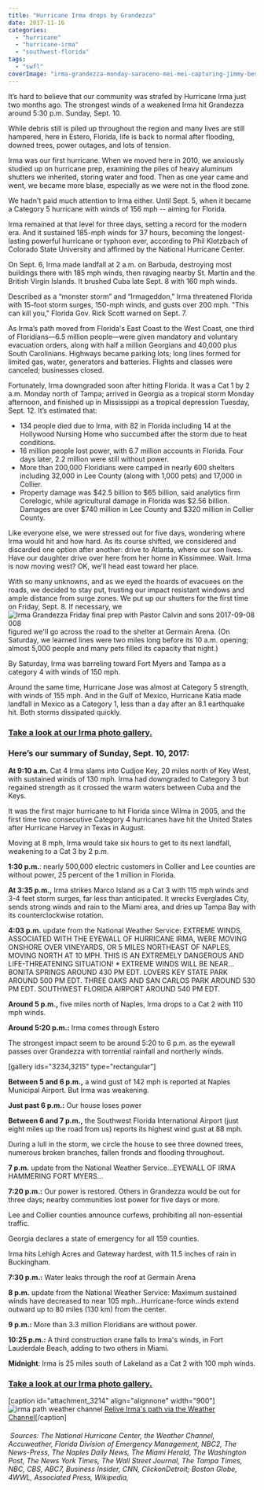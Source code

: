 ```yaml
---
title: "Hurricane Irma drops by Grandezza"
date: 2017-11-16
categories: 
  - "hurricane"
  - "hurricane-irma"
  - "southwest-florida"
tags: 
  - "swfl"
coverImage: "irma-grandezza-monday-saraceno-mei-mei-capturing-jimmy-bess-at-work-img_14391-e1510664794292.jpg"
---
```


It’s hard to believe that our community was strafed by Hurricane Irma just two months ago. The strongest winds of a weakened Irma hit Grandezza around 5:30 p.m. Sunday, Sept. 10.

While debris still is piled up throughout the region and many lives are still hampered, here in Estero, Florida, life is back to normal after flooding, downed trees, power outages, and lots of tension.

Irma was our first hurricane. When we moved here in 2010, we anxiously studied up on hurricane prep, examining the piles of heavy aluminum shutters we inherited, storing water and food. Then as one year came and went, we became more blase, especially as we were not in the flood zone.

We hadn't paid much attention to Irma either. Until Sept. 5, when it became a Category 5 hurricane with winds of 156 mph -- aiming for Florida.<!--more-->

Irma remained at that level for three days, setting a record for the modern era. And it sustained 185-mph winds for 37 hours, becoming the longest-lasting powerful hurricane or typhoon ever, according to Phil Klotzbach of Colorado State University and affirmed by the National Hurricane Center.

On Sept. 6, Irma made landfall at 2 a.m. on Barbuda, destroying most buildings there with 185 mph winds, then ravaging nearby St. Martin and the British Virgin Islands. It brushed Cuba late Sept. 8 with 160 mph winds.

Described as a “monster storm” and “Irmageddon,” Irma threatened Florida with 15-foot storm surges, 150-mph winds, and gusts over 200 mph. "This can kill you," Florida Gov. Rick Scott warned on Sept. 7.

As Irma’s path moved from Florida's East Coast to the West Coast, one third of Floridians—6.5 million people—were given mandatory and voluntary evacuation orders, along with half a million Georgians and 40,000 plus South Carolinians. Highways became parking lots; long lines formed for limited gas, water, generators and batteries. Flights and classes were canceled; businesses closed.

Fortunately, Irma downgraded soon after hitting Florida. It was a Cat 1 by 2 a.m. Monday north of Tampa; arrived in Georgia as a tropical storm Monday afternoon, and finished up in Mississippi as a tropical depression Tuesday, Sept. 12. It’s estimated that:

- 134 people died due to Irma, with 82 in Florida including 14 at the Hollywood Nursing Home who succumbed after the storm due to heat conditions.
- 16 million people lost power, with 6.7 million accounts in Florida. Four days later, 2.2 million were still without power.
- More than 200,000 Floridians were camped in nearly 600 shelters including 32,000 in Lee County (along with 1,000 pets) and 17,000 in Collier.
- Property damage was $42.5 billion to $65 billion, said analytics firm Corelogic, while agricultural damage in Florida was $2.56 billion.  Damages are over $740 million in Lee County and $320 million in Collier County.

Like everyone else, we were stressed out for five days, wondering where Irma would hit and how hard. As its course shifted, we considered and discarded one option after another: drive to Atlanta, where our son lives. Have our daughter drive over here from her home in Kissimmee. Wait. Irma is now moving west? OK, we'll head east toward her place.

With so many unknowns, and as we eyed the hoards of evacuees on the roads, we decided to stay put, trusting our impact resistant windows and ample distance from surge zones. We put up our shutters for the first time on Friday, Sept. 8. If necessary, we ![Irma Grandezza Friday final prep with Pastor Calvin and sons 2017-09-08 008](images/irma-grandezza-friday-final-prep-with-pastor-calvin-and-sons-2017-09-08-008.jpg)figured we'll go across the road to the shelter at Germain Arena. (On Saturday, we learned lines were two miles long before its 10 a.m. opening; almost 5,000 people and many pets filled its capacity that night.)

By Saturday, Irma was barreling toward Fort Myers and Tampa as a category 4 with winds of 150 mph.

Around the same time, Hurricane Jose was almost at Category 5 strength, with winds of 155 mph. And in the Gulf of Mexico, Hurricane Katia made landfall in Mexico as a Category 1, less than a day after an 8.1 earthquake hit. Both storms dissipated quickly.

### [Take a look at our Irma photo gallery.](https://photos.app.goo.gl/LgVCUBfhCBugdBDz2)

### **Here’s our summary of Sunday, Sept. 10, 2017:**

**At 9:10 a.m.** Cat 4 Irma slams into Cudjoe Key, 20 miles north of Key West, with sustained winds of 130 mph. Irma had downgraded to Category 3 but regained strength as it crossed the warm waters between Cuba and the Keys.

It was the first major hurricane to hit Florida since Wilma in 2005, and the first time two consecutive Category 4 hurricanes have hit the United States after Hurricane Harvey in Texas in August.

Moving at 8 mph, Irma would take six hours to get to its next landfall, weakening to a Cat 3 by 2 p.m.

**1:30 p.m.**: nearly 500,000 electric customers in Collier and Lee counties are without power, 25 percent of the 1 million in Florida.

**At 3:35 p.m.,** Irma strikes Marco Island as a Cat 3 with 115 mph winds and 3-4 feet storm surges, far less than anticipated. It wrecks Everglades City, sends strong winds and rain to the Miami area, and dries up Tampa Bay with its counterclockwise rotation.

**4:03 p.m.** update from the National Weather Service: EXTREME WINDS, ASSOCIATED WITH THE EYEWALL OF HURRICANE IRMA, WERE MOVING ONSHORE OVER VINEYARDS, OR 5 MILES NORTHEAST OF NAPLES, MOVING NORTH AT 10 MPH. THIS IS AN EXTREMELY DANGEROUS AND LIFE-THREATENING SITUATION! \* EXTREME WINDS WILL BE NEAR... BONITA SPRINGS AROUND 430 PM EDT. LOVERS KEY STATE PARK AROUND 500 PM EDT. THREE OAKS AND SAN CARLOS PARK AROUND 530 PM EDT. SOUTHWEST FLORIDA AIRPORT AROUND 540 PM EDT.

**Around 5 p.m.,** five miles north of Naples, Irma drops to a Cat 2 with 110 mph winds.

**Around 5:20 p.m.:** Irma comes through Estero

The strongest impact seem to be around 5:20 to 6 p.m. as the eyewall passes over Grandezza with torrential rainfall and northerly winds.

\[gallery ids="3234,3215" type="rectangular"\]

**Between 5 and 6 p.m.,** a wind gust of 142 mph is reported at Naples Municipal Airport. But Irma was weakening.

**Just past 6 p.m.:** Our house loses power

**Between 6 and 7 p.m.,** the Southwest Florida International Airport (just eight miles up the road from us) reports its highest wind gust at 88 mph.

During a lull in the storm, we circle the house to see three downed trees, numerous broken branches, fallen fronds and flooding throughout.

**7 p.m.** update from the National Weather Service...EYEWALL OF IRMA HAMMERING FORT MYERS...

**7:20 p.m.:** Our power is restored. Others in Grandezza would be out for three days; nearby communities lost power for five days or more.

Lee and Collier counties announce curfews, prohibiting all non-essential traffic.

Georgia declares a state of emergency for all 159 counties.

Irma hits Lehigh Acres and Gateway hardest, with 11.5 inches of rain in Buckingham.

**7:30 p.m.:** Water leaks through the roof at Germain Arena

**8 p.m.** update from the National Weather Service: Maximum sustained winds have decreased to near 105 mph…Hurricane-force winds extend outward up to 80 miles (130 km) from the center.

**9 p.m.:** More than 3.3 million Floridians are without power.

**10:25 p.m.:** A third construction crane falls to Irma's winds, in Fort Lauderdale Beach, adding to two others in Miami.

**Midnight**: Irma is 25 miles south of Lakeland as a Cat 2 with 100 mph winds.

### [Take a look at our Irma photo gallery.](https://photos.app.goo.gl/LgVCUBfhCBugdBDz2)

\[caption id="attachment\_3214" align="alignnone" width="900"\]![irma path weather channel](images/irma-path-weather-channel-e1510664909925.jpg) [Relive Irma's path via the Weather Channel](https://weather.com/storms/hurricane-central/irma-2017/AL112017)\[/caption\]

######  _Sources:_ _The National Hurricane Center, the Weather Channel, Accuweather, Florida Division of Emergency Management, NBC2, The News-Press, The Naples Daily News, The Miami Herald, The Washington Post, The News York Times, The Wall Street Journal, The Tampa Times, NBC, CBS, ABC7, Business Insider, CNN, ClickonDetroit; Boston Globe, 4WWL, Associated Press, Wikipedia,_
